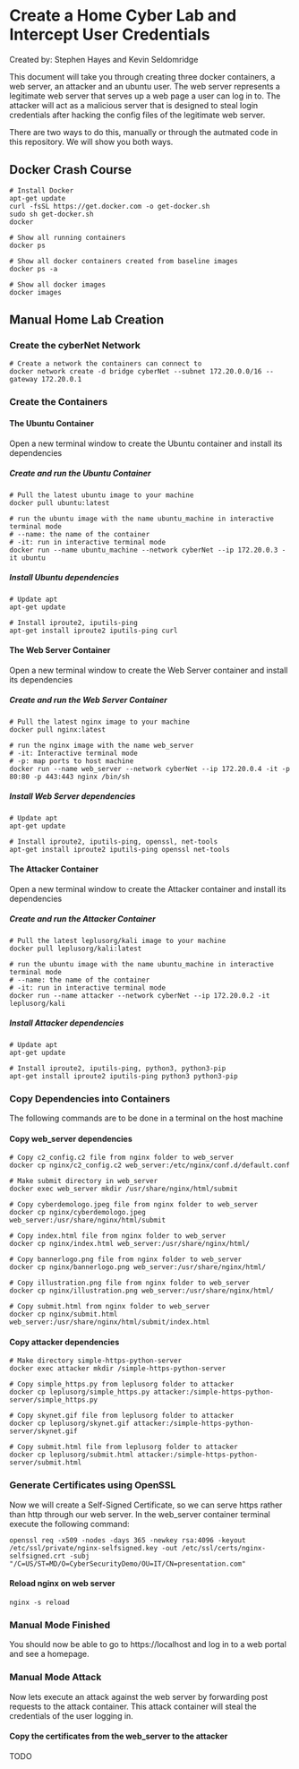 # Create a Home Cyber Lab and Intercept User Credentials
Created by: Stephen Hayes and Kevin Seldomridge

This document will take you through creating three docker containers, a web server, an attacker and an ubuntu user. The web server represents a legitimate web server that serves up a web page a user can log in to. The attacker will act as a malicious server that is designed to steal login credentials after hacking the config files of the legitimate web server.

There are two ways to do this, manually or through the autmated code in this repository. We will show you both ways.
## Docker Crash Course
```
# Install Docker
apt-get update
curl -fsSL https://get.docker.com -o get-docker.sh
sudo sh get-docker.sh
docker

# Show all running containers
docker ps

# Show all docker containers created from baseline images
docker ps -a

# Show all docker images
docker images
```
## Manual Home Lab Creation
### Create the cyberNet Network
```
# Create a network the containers can connect to
docker network create -d bridge cyberNet --subnet 172.20.0.0/16 --gateway 172.20.0.1
```
### Create the Containers
#### The Ubuntu Container
Open a new terminal window to create the Ubuntu container and install its dependencies
##### Create and run the Ubuntu Container
```
# Pull the latest ubuntu image to your machine
docker pull ubuntu:latest

# run the ubuntu image with the name ubuntu_machine in interactive terminal mode
# --name: the name of the container
# -it: run in interactive terminal mode
docker run --name ubuntu_machine --network cyberNet --ip 172.20.0.3 -it ubuntu
```
##### Install Ubuntu dependencies
```
# Update apt
apt-get update

# Install iproute2, iputils-ping
apt-get install iproute2 iputils-ping curl
```
#### The Web Server Container
Open a new terminal window to create the Web Server container and install its dependencies
##### Create and run the Web Server Container
```
# Pull the latest nginx image to your machine
docker pull nginx:latest

# run the nginx image with the name web_server
# -it: Interactive terminal mode
# -p: map ports to host machine
docker run --name web_server --network cyberNet --ip 172.20.0.4 -it -p 80:80 -p 443:443 nginx /bin/sh
```
##### Install Web Server dependencies
```
# Update apt
apt-get update

# Install iproute2, iputils-ping, openssl, net-tools
apt-get install iproute2 iputils-ping openssl net-tools
```
#### The Attacker Container
Open a new terminal window to create the Attacker container and install its dependencies
##### Create and run the Attacker Container
```
# Pull the latest leplusorg/kali image to your machine
docker pull leplusorg/kali:latest

# run the ubuntu image with the name ubuntu_machine in interactive terminal mode
# --name: the name of the container
# -it: run in interactive terminal mode
docker run --name attacker --network cyberNet --ip 172.20.0.2 -it leplusorg/kali
```
##### Install Attacker dependencies
```
# Update apt
apt-get update

# Install iproute2, iputils-ping, python3, python3-pip
apt-get install iproute2 iputils-ping python3 python3-pip
```
### Copy Dependencies into Containers
The following commands are to be done in a terminal on the host machine
#### Copy web_server dependencies
```
# Copy c2_config.c2 file from nginx folder to web_server
docker cp nginx/c2_config.c2 web_server:/etc/nginx/conf.d/default.conf

# Make submit directory in web_server
docker exec web_server mkdir /usr/share/nginx/html/submit

# Copy cyberdemologo.jpeg file from nginx folder to web_server
docker cp nginx/cyberdemologo.jpeg web_server:/usr/share/nginx/html/submit

# Copy index.html file from nginx folder to web_server
docker cp nginx/index.html web_server:/usr/share/nginx/html/

# Copy bannerlogo.png file from nginx folder to web_server
docker cp nginx/bannerlogo.png web_server:/usr/share/nginx/html/

# Copy illustration.png file from nginx folder to web_server
docker cp nginx/illustration.png web_server:/usr/share/nginx/html/

# Copy submit.html from nginx folder to web_server
docker cp nginx/submit.html web_server:/usr/share/nginx/html/submit/index.html
```
#### Copy attacker dependencies
```
# Make directory simple-https-python-server
docker exec attacker mkdir /simple-https-python-server

# Copy simple_https.py from leplusorg folder to attacker
docker cp leplusorg/simple_https.py attacker:/simple-https-python-server/simple_https.py

# Copy skynet.gif file from leplusorg folder to attacker
docker cp leplusorg/skynet.gif attacker:/simple-https-python-server/skynet.gif

# Copy submit.html file from leplusorg folder to attacker
docker cp leplusorg/submit.html attacker:/simple-https-python-server/submit.html
```
### Generate Certificates using OpenSSL
Now we will create a Self-Signed Certificate, so we can serve https rather than http through our web server.
In the web_server container terminal execute the following command:
```
openssl req -x509 -nodes -days 365 -newkey rsa:4096 -keyout /etc/ssl/private/nginx-selfsigned.key -out /etc/ssl/certs/nginx-selfsigned.crt -subj "/C=US/ST=MD/O=CyberSecurityDemo/OU=IT/CN=presentation.com"
```
#### Reload nginx on web server
```
nginx -s reload
```
### Manual Mode Finished
You should now be able to go to https://localhost and log in to a web portal and see a homepage.
### Manual Mode Attack
Now lets execute an attack against the web server by forwarding post requests to the attack container. This attack container will steal the credentials of the user logging in.
#### Copy the certificates from the web_server to the attacker
TODO
